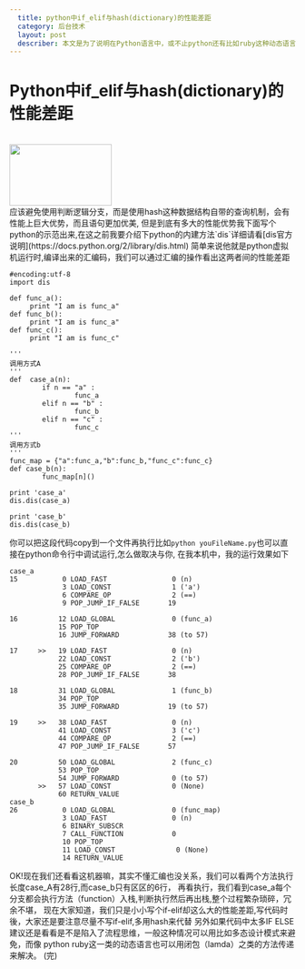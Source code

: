 ```yaml
---
  title: python中if_elif与hash(dictionary)的性能差距
  category: 后台技术
  layout: post
  describer: 本文是为了说明在Python语言中，或不止python还有比如ruby这种动态语言使用ifelse会造成巨大的性能浪费
---
```


#  Python中if_elif与hash(dictionary)的性能差距
<br/>
<img src="http://img16.poco.cn/mypoco/myphoto/20141106/20/1747914202014110620595203.jpg?124x48_120" style="width:180px;height:108px;" >
<br/>
应该避免使用判断逻辑分支，而是使用hash这种数据结构自带的查询机制，会有性能上巨大优势，而且语句更加优美,
但是到底有多大的性能优势我下面写个python的示范出来,在这之前我要介绍下python的内建方法`dis`详细请看[dis官方说明](https://docs.python.org/2/library/dis.html)
简单来说他就是python虚拟机运行时,编译出来的汇编码，我们可以通过汇编的操作看出这两者间的性能差距

    #encoding:utf-8
    import dis

    def func_a():
         print "I am is func_a"
    def func_b():
         print "I am is func_a"
    def func_c():
         print "I am is func_c"

    '''
    调用方式A
    '''
    def  case_a(n):
            if n == "a" :
                    func_a
            elif n == "b" :
                    func_b
            elif n == "c" :
                    func_c
    '''
    调用方式b
    '''
    func_map = {"a":func_a,"b":func_b,"func_c":func_c}
    def case_b(n):
            func_map[n]()
         
    print 'case_a'
    dis.dis(case_a)

    print 'case_b'
    dis.dis(case_b)

你可以把这段代码copy到一个文件再执行比如`python youFileName.py`也可以直接在python命令行中调试运行,怎么做取决与你,
在我本机中，我的运行效果如下

    case_a
    15           0 LOAD_FAST                0 (n)
                 3 LOAD_CONST               1 ('a')
                 6 COMPARE_OP               2 (==)
                 9 POP_JUMP_IF_FALSE       19

    16          12 LOAD_GLOBAL              0 (func_a)
                15 POP_TOP             
                16 JUMP_FORWARD            38 (to 57)

    17     >>   19 LOAD_FAST                0 (n)
                22 LOAD_CONST               2 ('b')
                25 COMPARE_OP               2 (==)
                28 POP_JUMP_IF_FALSE       38

    18          31 LOAD_GLOBAL              1 (func_b)
                34 POP_TOP             
                35 JUMP_FORWARD            19 (to 57)

    19     >>   38 LOAD_FAST                0 (n)
                41 LOAD_CONST               3 ('c')
                44 COMPARE_OP               2 (==)
                47 POP_JUMP_IF_FALSE       57

    20          50 LOAD_GLOBAL              2 (func_c)
                53 POP_TOP             
                54 JUMP_FORWARD             0 (to 57)
           >>   57 LOAD_CONST               0 (None)
                60 RETURN_VALUE        
    case_b
    26           0 LOAD_GLOBAL              0 (func_map)
                 3 LOAD_FAST                0 (n)
                 6 BINARY_SUBSCR       
                 7 CALL_FUNCTION            0
                 10 POP_TOP             
                 11 LOAD_CONST               0 (None)
                 14 RETURN_VALUE        
OK!现在我们还看看这机器嘛，其实不懂汇编也没关系，我们可以看两个方法执行长度case_A有28行,而case_b只有区区的6行，
再看执行，我们看到case_a每个分支都会执行方法（function）入栈,判断执行然后再出栈,整个过程繁杂琐碎，冗余不堪，
现在大家知道，我们只是小小写个if-elif却这么大的性能差距,写代码时後，大家还是要注意尽量不写if-elif,多用hash来代替
另外如果代码中太多IF ELSE 建议还是看看是不是陷入了流程思维，一般这种情况可以用比如多态设计模式来避免，而像
python ruby这一类的动态语言也可以用闭包（lamda）之类的方法传递来解决。
(完)
